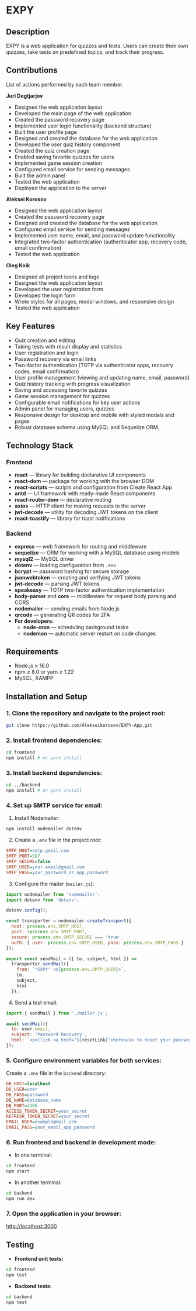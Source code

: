 # EXPY

## Description

EXPY is a web application for quizzes and tests. Users can create their own quizzes, take tests on predefined topics, and track their progress.

## Contributions

List of actions performed by each team member.

**Juri Degtjarjov**

* Designed the web application layout
* Developed the main page of the web application
* Created the password recovery page
* Implemented user login functionality (backend structure)
* Built the user profile page
* Designed and created the database for the web application
* Developed the user quiz history component
* Created the quiz creation page
* Enabled saving favorite quizzes for users
* Implemented game session creation
* Configured email service for sending messages
* Built the admin panel
* Tested the web application
* Deployed the application to the server

**Aleksei Korosov**

* Designed the web application layout
* Created the password recovery page
* Designed and created the database for the web application
* Configured email service for sending messages
* Implemented user name, email, and password update functionality
* Integrated two-factor authentication (authenticator app, recovery code, email confirmation)
* Tested the web application

**Oleg Koik**

* Designed all project icons and logo
* Designed the web application layout
* Developed the user registration form
* Developed the login form
* Wrote styles for all pages, modal windows, and responsive design
* Tested the web application

## Key Features

* Quiz creation and editing
* Taking tests with result display and statistics
* User registration and login
* Password recovery via email links
* Two-factor authentication (TOTP via authenticator apps, recovery codes, email confirmation)
* User profile management (viewing and updating name, email, password)
* Quiz history tracking with progress visualization
* Saving and accessing favorite quizzes
* Game session management for quizzes
* Configurable email notifications for key user actions
* Admin panel for managing users, quizzes
* Responsive design for desktop and mobile with styled modals and pages
* Robust database schema using MySQL and Sequelize ORM.

## Technology Stack

### Frontend

* **react** — library for building declarative UI components
* **react-dom** — package for working with the browser DOM
* **react-scripts** — scripts and configuration from Create React App
* **antd** — UI framework with ready-made React components
* **react-router-dom** — declarative routing
* **axios** — HTTP client for making requests to the server
* **jwt-decode** — utility for decoding JWT tokens on the client
* **react-toastify** — library for toast notifications

### Backend

* **express** — web framework for routing and middleware
* **sequelize** — ORM for working with a MySQL database using models
* **mysql2** — MySQL driver
* **dotenv** — loading configuration from `.env`
* **bcrypt** — password hashing for secure storage
* **jsonwebtoken** — creating and verifying JWT tokens
* **jwt-decode** — parsing JWT tokens
* **speakeasy** — TOTP two-factor authentication implementation
* **body-parser** and **cors** — middleware for request body parsing and CORS
* **nodemailer** — sending emails from Node.js
* **qrcode** — generating QR codes for 2FA
* **For developers:**
  * **node-cron** — scheduling background tasks
  * **nodemon** — automatic server restart on code changes

## Requirements

* Node.js ≥ 16.0
* npm ≥ 8.0 or yarn ≥ 1.22
* MySQL, XAMPP

## Installation and Setup

### 1. Clone the repository and navigate to the project root:

```bash
git clone https://github.com/Alekseikorosov/EXPY-App.git
```

### 2. Install frontend dependencies:

```bash
cd frontend
npm install # or yarn install
```

### 3. Install backend dependencies:

```bash
cd ../backend
npm install # or yarn install
```

### 4. Set up SMTP service for email:

1. Install Nodemailer:

```bash
npm install nodemailer dotenv
```

2. Create a `.env` file in the project root:

```ini
SMTP_HOST=smtp.gmail.com
SMTP_PORT=587
SMTP_SECURE=false
SMTP_USER=your.email@gmail.com
SMTP_PASS=your_password_or_app_password
```

3. Configure the mailer (`mailer.js`):

```js
import nodemailer from 'nodemailer';
import dotenv from 'dotenv';

dotenv.config();

const transporter = nodemailer.createTransport({
  host: process.env.SMTP_HOST,
  port: +process.env.SMTP_PORT,
  secure: process.env.SMTP_SECURE === 'true',
  auth: { user: process.env.SMTP_USER, pass: process.env.SMTP_PASS }
});

export const sendMail = ({ to, subject, html }) =>
  transporter.sendMail({
    from: `"EXPY" <${process.env.SMTP_USER}>`,
    to,
    subject,
    html
  });
```

4. Send a test email:

```js
import { sendMail } from './mailer.js';

await sendMail({
  to: user.email,
  subject: 'Password Recovery',
  html: `<p>Click <a href="${resetLink}">here</a> to reset your password</p>`
});
```

### 5. Configure environment variables for both services:

Create a `.env` file in the `backend` directory:

```ini
DB_HOST=localhost
DB_USER=user
DB_PASS=password
DB_NAME=database_name
DB_PORT=3306
ACCESS_TOKEN_SECRET=your_secret
REFRESH_TOKEN_SECRET=your_secret
EMAIL_USER=example@mail.com
EMAIL_PASS=your_email_app_password
```

### 6. Run frontend and backend in development mode:

* In one terminal:

```bash
cd frontend
npm start
```

* In another terminal:

```bash
cd backend
npm run dev
```

### 7. Open the application in your browser:

[http://localhost:3000](http://localhost:3000)

## Testing

* **Frontend unit tests:**

```bash
cd frontend
npm test
```

* **Backend tests:**

```bash
cd backend
npm test
```
